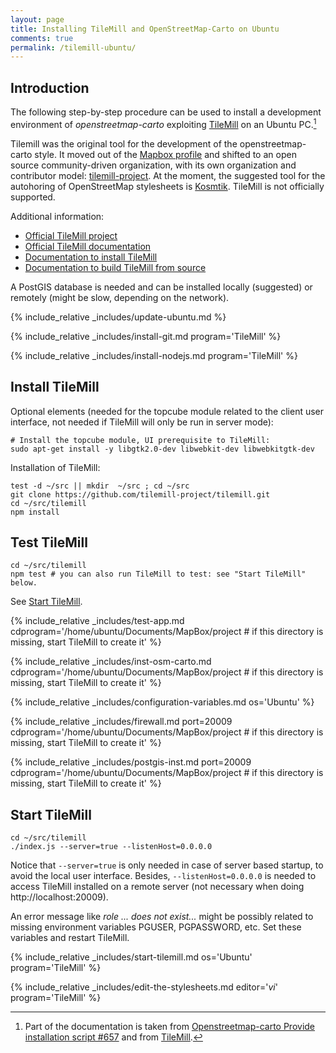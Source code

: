 ```yaml
---
layout: page
title: Installing TileMill and OpenStreetMap-Carto on Ubuntu
comments: true
permalink: /tilemill-ubuntu/
---
```


## Introduction

The following step-by-step procedure can be used to install a development environment of *openstreetmap-carto* exploiting [TileMill](http://wiki.openstreetmap.org/wiki/TileMill) on an Ubuntu PC.[^1]

Tilemill was the original tool for the development of the openstreetmap-carto style. It moved out of the [Mapbox profile](https://www.mapbox.com/help/osm-and-mapbox/) and shifted to an open source community-driven organization, with its own organization and contributor model: [tilemill-project](https://github.com/tilemill-project/tilemill). At the moment, the suggested tool for the autohoring of OpenStreetMap stylesheets is [Kosmtik](https://github.com/kosmtik/kosmtik). TileMill is not officially supported.

Additional information:

* [Official TileMill project](https://github.com/tilemill-project/tilemill)
* [Official TileMill documentation](http://tilemill-project.github.io/tilemill/docs/manual/)
* [Documentation to install TileMill](http://tilemill-project.github.io/tilemill/docs/source/)
* [Documentation to build TileMill from source](http://tilemill-project.github.io/tilemill/docs/source/)

A PostGIS database is needed and can be installed locally (suggested) or remotely (might be slow, depending on the network).

{% include_relative _includes/update-ubuntu.md %}

{% include_relative _includes/install-git.md program='TileMill' %}

{% include_relative _includes/install-nodejs.md program='TileMill' %}

## Install TileMill

Optional elements (needed for the topcube module related to the client user interface, not needed if TileMill will only be run in server mode):

    # Install the topcube module, UI prerequisite to TileMill:
    sudo apt-get install -y libgtk2.0-dev libwebkit-dev libwebkitgtk-dev

Installation of TileMill:

    test -d ~/src || mkdir  ~/src ; cd ~/src
    git clone https://github.com/tilemill-project/tilemill.git
    cd ~/src/tilemill
    npm install

## Test TileMill

```
cd ~/src/tilemill
npm test # you can also run TileMill to test: see "Start TileMill" below.
```
    
See [Start TileMill](#start-tilemill).

{% include_relative _includes/test-app.md cdprogram='/home/ubuntu/Documents/MapBox/project # if this directory is missing, start TileMill to create it' %}

{% include_relative _includes/inst-osm-carto.md cdprogram='/home/ubuntu/Documents/MapBox/project # if this directory is missing, start TileMill to create it' %}

{% include_relative _includes/configuration-variables.md os='Ubuntu' %}

{% include_relative _includes/firewall.md port=20009 cdprogram='/home/ubuntu/Documents/MapBox/project # if this directory is missing, start TileMill to create it' %}

{% include_relative _includes/postgis-inst.md port=20009 cdprogram='/home/ubuntu/Documents/MapBox/project # if this directory is missing, start TileMill to create it' %}

## Start TileMill

    cd ~/src/tilemill
    ./index.js --server=true --listenHost=0.0.0.0

Notice that `--server=true` is only needed in case of server based startup, to avoid the local user interface. Besides, `--listenHost=0.0.0.0` is needed to access TileMill installed on a remote server (not necessary when doing http://localhost:20009).

An error message like *role ... does not exist...* might be possibly related to missing environment variables PGUSER, PGPASSWORD, etc. Set these variables and restart TileMill.

{% include_relative _includes/start-tilemill.md os='Ubuntu' program='TileMill' %}

{% include_relative _includes/edit-the-stylesheets.md editor='*vi*' program='TileMill' %}

[^1]: Part of the documentation is taken from [Openstreetmap-carto Provide installation script #657](https://github.com/gravitystorm/openstreetmap-carto/issues/657) and from [TileMill](https://hackpad.com/TileMill-I6rxRVszKMv).
